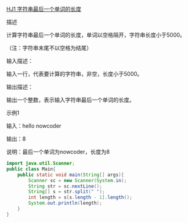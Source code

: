 [HJ1 字符串最后一个单词的长度](https://www.nowcoder.com/practice/8c949ea5f36f422594b306a2300315da)

描述

计算字符串最后一个单词的长度，单词以空格隔开，字符串长度小于5000。

（注：字符串末尾不以空格为结尾）

输入描述：

输入一行，代表要计算的字符串，非空，长度小于5000。

输出描述：

输出一个整数，表示输入字符串最后一个单词的长度。

示例1

输入：hello nowcoder

输出：8

说明：最后一个单词为nowcoder，长度为8


```java
import java.util.Scanner;
public class Main{
    public static void main(String[] args){
        Scanner sc = new Scanner(System.in);
        String str = sc.nextLine();
        String[] s = str.split(" ");
        int length = s[s.length - 1].length();
        System.out.println(length);
    }
}
```

